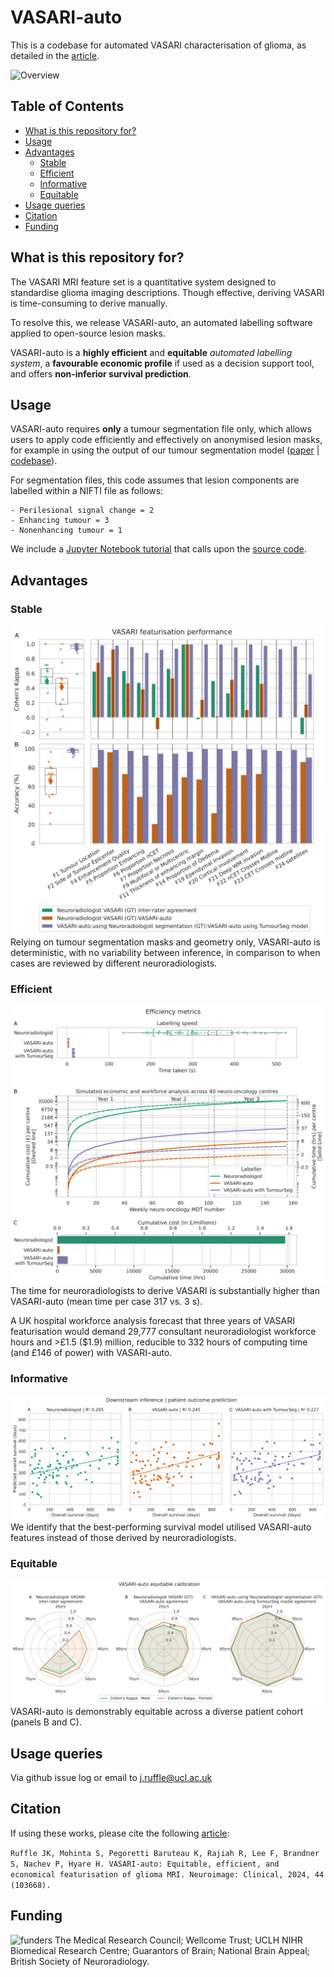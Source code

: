 # VASARI-auto
This is a codebase for automated VASARI characterisation of glioma, as detailed in the [article](https://doi.org/10.1016/j.nicl.2024.103668).

![Overview](assets/overview.png)

## Table of Contents
- [What is this repository for?](#what-is-this-repository-for)
- [Usage](#usage)
- [Advantages](#advantages)
  - [Stable](#stable)
  - [Efficient](#efficient)
  - [Informative](#informative)
  - [Equitable](#equitable)
- [Usage queries](#usage-queries)
- [Citation](#citation)
- [Funding](#funding)

## What is this repository for?
The VASARI MRI feature set is a quantitative system designed to standardise glioma imaging descriptions. Though effective, deriving VASARI is time-consuming to derive manually.

To resolve this, we release VASARI-auto, an automated labelling software applied to open-source lesion masks.

VASARI-auto is a **highly efficient** and **equitable** *automated labelling system*, a **favourable economic profile** if used as a decision support tool, and offers **non-inferior survival prediction**. 

## Usage
VASARI-auto requires **only** a tumour segmentation file only, which allows users to apply code efficiently and effectively on anonymised lesion masks, for example in using the output of our tumour segmentation model ([paper](https://doi.org/10.1093/braincomms/fcad118) | [codebase](https://github.com/high-dimensional/tumour-seg)).

For segmentation files, this code assumes that lesion components are labelled within a NIFTI file as follows:
```
- Perilesional signal change = 2
- Enhancing tumour = 3
- Nonenhancing tumour = 1
```

We include a [Jupyter Notebook tutorial](demo.ipynb) that calls upon the [source code](vasari_auto.py).

## Advantages
### Stable
![stable](assets/stable.png)
Relying on tumour segmentation masks and geometry only, VASARI-auto is deterministic, with no variability between inference, in comparison to when cases are reviewed by different neuroradiologists.

### Efficient
![efficiency](assets/efficient.png)
The time for neuroradiologists to derive VASARI is substantially higher than VASARI-auto (mean time per case 317 vs. 3 s). 

A UK hospital workforce analysis forecast that three years of VASARI featurisation would demand 29,777 consultant neuroradiologist workforce hours and >£1.5 ($1.9) million, reducible to 332 hours of computing time (and £146 of power) with VASARI-auto.

### Informative
![informative](assets/informative.png)
We identify that the best-performing survival model utilised VASARI-auto features instead of those derived by neuroradiologists. 

### Equitable
![equitable](assets/equitable.png)
VASARI-auto is demonstrably equitable across a diverse patient cohort (panels B and C).

## Usage queries
Via github issue log or email to j.ruffle@ucl.ac.uk

## Citation
If using these works, please cite the following [article](https://doi.org/10.1016/j.nicl.2024.103668):

```Ruffle JK, Mohinta S, Pegoretti Baruteau K, Rajiah R, Lee F, Brandner S, Nachev P, Hyare H. VASARI-auto: Equitable, efficient, and economical featurisation of glioma MRI. Neuroimage: Clinical, 2024, 44 (103668).```

## Funding
![funders](assets/funders.png)
The Medical Research Council;  Wellcome Trust; UCLH NIHR Biomedical Research Centre; Guarantors of Brain; National Brain Appeal; British Society of Neuroradiology.